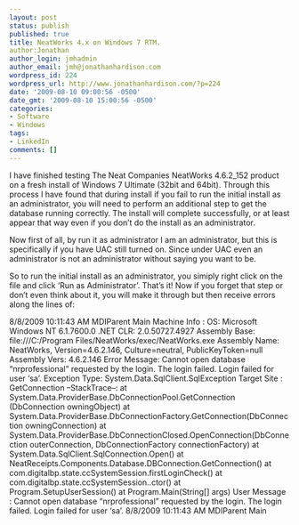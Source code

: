 ```yaml
---
layout: post
status: publish
published: true
title: NeatWorks 4.x on Windows 7 RTM.
author:Jonathan
author_login: jmhadmin
author_email: jmh@jonathanhardison.com
wordpress_id: 224
wordpress_url: http://www.jonathanhardison.com/?p=224
date: '2009-08-10 09:00:56 -0500'
date_gmt: '2009-08-10 15:00:56 -0500'
categories:
- Software
- Windows
tags:
- LinkedIn
comments: []
---
```

I have finished testing The Neat Companies NeatWorks 4.6.2_152 product  on a fresh install of Windows 7 Ultimate (32bit and 64bit).  Through this process I have found that during install if you fail to run the  initial install as an administrator, you will need to perform an additional  step to get the database running correctly. The install will complete  successfully, or at least appear that way even if you don’t do the install  as an administrator.

Now first of all, by run it as administrator I am an administrator, but  this is specifically if you have UAC still turned on. Since under UAC even  an administrator is not an administrator without saying you want to be.

So to run the initial install as an administrator, you simiply right click  on the file and click ‘Run as Administrator’. That’s it!  Now if you forget that step or don’t even think about it, you will make it  through but then receive errors along the lines of:


8/8/2009 10:11:43 AM MDIParent Main
Machine Info :    OS: Microsoft Windows NT 6.1.7600.0    .NET CLR: 2.0.50727.4927
Assembly Base: file:///C:/Program Files/NeatWorks/exec/NeatWorks.exe
Assembly Name: NeatWorks, Version=4.6.2.146, Culture=neutral, PublicKeyToken=null
Assembly Vers: 4.6.2.146
Error Message: Cannot open database “nrprofessional” requested by the login. The login failed.
Login failed for user ‘sa’.
Exception Type: System.Data.SqlClient.SqlException
Target Site  : GetConnection
–StackTrace–:    at System.Data.ProviderBase.DbConnectionPool.GetConnection  (DbConnection owningObject)
at System.Data.ProviderBase.DbConnectionFactory.GetConnection(DbConnection owningConnection)
at System.Data.ProviderBase.DbConnectionClosed.OpenConnection(DbConnection outerConnection,  DbConnectionFactory connectionFactory)
at System.Data.SqlClient.SqlConnection.Open()
at NeatReceipts.Components.Database.DBConnection.GetConnection()
at com.digitalbp.state.ccSystemSession.firstLoginCheck()
at com.digitalbp.state.ccSystemSession..ctor()
at Program.SetupUserSession()
at Program.Main(String[] args)
User Message : Cannot open database “nrprofessional” requested by the login. The login failed.  Login failed for user ‘sa’.
8/8/2009 10:11:43 AM MDIParent Main
